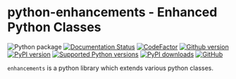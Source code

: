 # python-enhancements - Enhanced Python Classes

![Python package](https://github.com/ssh-mitm/python-enhancements/workflows/Python%20package/badge.svg)
[![Documentation Status](https://readthedocs.org/projects/enhancements/badge/?version=master)](https://enhancements.readthedocs.io/de/master/?badge=master)
[![CodeFactor](https://www.codefactor.io/repository/github/ssh-mitm/python-enhancements/badge)](https://www.codefactor.io/repository/github/ssh-mitm/python-enhancements)
[![Github version](https://img.shields.io/github/v/release/ssh-mitm/python-enhancements?label=github&logo=github)](https://github.com/ssh-mitm/python-enhancements/releases)
[![PyPI version](https://img.shields.io/pypi/v/enhancements.svg?logo=pypi&logoColor=FFE873)](https://pypi.org/project/enhancements/)
[![Supported Python versions](https://img.shields.io/pypi/pyversions/enhancements.svg?logo=python&logoColor=FFE873)](https://pypi.org/project/enhancements/)
[![PyPI downloads](https://pepy.tech/badge/enhancements/month)](https://pepy.tech/project/enhancements)
[![GitHub](https://img.shields.io/github/license/ssh-mitm/python-enhancements.svg)](LICENSE)

`enhancements` is a python library which extends various python classes.
